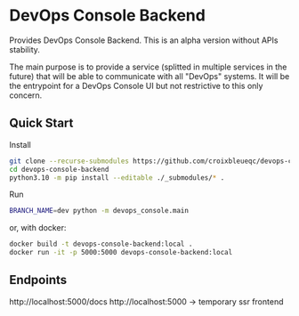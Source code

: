 # DevOps Console Backend

Provides DevOps Console Backend. This is an alpha version without APIs stability.

The main purpose is to provide a service (splitted in multiple services in the future) that will be
able to communicate with all "DevOps" systems.
It will be the entrypoint for a DevOps Console UI but not restrictive to this only concern.

## Quick Start

Install

```bash
git clone --recurse-submodules https://github.com/croixbleueqc/devops-console-backend
cd devops-console-backend
python3.10 -m pip install --editable ./_submodules/* .
```

Run

```bash
BRANCH_NAME=dev python -m devops_console.main
```

or, with docker:

```bash
docker build -t devops-console-backend:local .
docker run -it -p 5000:5000 devops-console-backend:local
```

## Endpoints

http://localhost:5000/docs
http://localhost:5000 -> temporary ssr frontend
